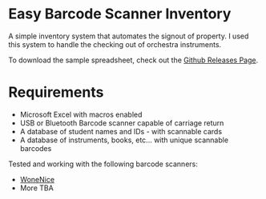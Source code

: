 # Easy Barcode Scanner Inventory
A simple inventory system that automates the signout of property. I used this system to handle the checking out of orchestra instruments.

To download the sample spreadsheet, check out the [Github Releases Page](https://github.com/benichmt1/Easy-Barcode-Scanner-Inventory/releases).

# Requirements
* Microsoft Excel with macros enabled
* USB or Bluetooth Barcode scanner capable of carriage return
* A database of student names and IDs - with scannable cards
* A database of instruments, books, etc... with unique scannable barcodes

Tested and working with the following barcode scanners:

* [WoneNice](http://www.amazon.com/gp/product/B00GPH83VK/ref=as_li_tl?ie=UTF8&camp=1789&creative=390957&creativeASIN=B00GPH83VK&linkCode=as2&tag=9thandash-20&linkId=FFER3IBL4F3G7QQS)
* More TBA
